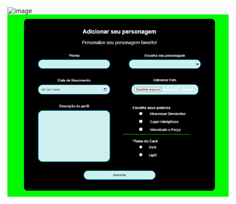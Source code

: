 ![image](https://user-images.githubusercontent.com/90519615/189570576-232cd1fe-a759-4c62-9dc4-3f299b03400e.png)
![image](https://github.com/alinealmeidadev/rickandmorty-formulario/blob/main/img/tela2.PNG)